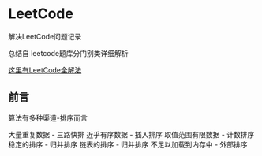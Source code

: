# LeetCode

解决LeetCode问题记录

总结自 leetcode题库分门别类详细解析

[这里有LeetCode全解法](https://github.com/liuyubobobo/Play-Leetcode)


## 前言

算法有多种渠道-排序而言

大量重复数据 - 三路快排
近乎有序数据 - 插入排序
取值范围有限数据 - 计数排序
稳定的排序 - 归并排序
链表的排序 - 归并排序
不足以加载到内存中 - 外部排序
